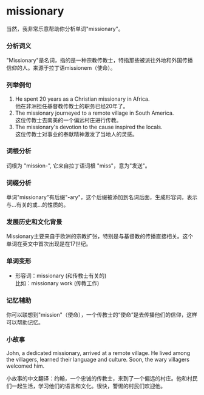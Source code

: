 # missionary

当然，我非常乐意帮助你分析单词"missionary"。

  

### 分析词义

  

"Missionary"是名词，指的是一种宗教传教士，特指那些被派往外地和外国传播信仰的人。来源于拉丁语missionem（使命）。

  

### 列举例句

  

1.  He spent 20 years as a Christian missionary in Africa.  
    他在非洲担任基督教传教士的职务已经20年了。
2.  The missionary journeyed to a remote village in South America.  
    这位传教士去南美的一个偏远村庄进行传教。
3.  The missionary's devotion to the cause inspired the locals.  
    这位传教士对事业的奉献精神激发了当地人的灵感。

  

### 词根分析

  

词根为 "mission-", 它来自拉丁语词根 "miss"，意为"发送"。

  

### 词缀分析

  

单词"missionary"有后缀"-ary"，这个后缀被添加到名词后面，生成形容词，表示与...有关的或...的性质的。

  

### 发展历史和文化背景

  

Missionary主要来自于欧洲的宗教扩张，特别是与基督教的传播直接相关。这个单词在英文中首次出现是在17世纪。

  

### 单词变形

  

*   形容词：missionary (和传教士有关的)  
    比如：missionary work (传教工作)

  

### 记忆辅助

  

你可以联想到"mission"（使命），一个传教士的“使命”是去传播他们的信仰，这样可以帮助记忆。

  

### 小故事

  

John, a dedicated missionary, arrived at a remote village. He lived among the villagers, learned their language and culture. Soon, the wary villagers welcomed him.

  

小故事的中文翻译：约翰，一个忠诚的传教士，来到了一个偏远的村庄。他和村民们一起生活，学习他们的语言和文化。很快，警惕的村民们欢迎他。
